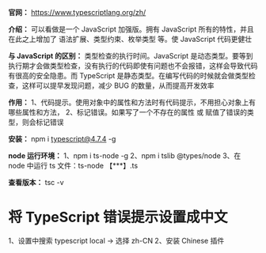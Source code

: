 **官网：** https://www.typescriptlang.org/zh/

**介绍：** 可以看做是一个 JavaScript 加强版。拥有 JavaScript 所有的特性，并且在此之上增加了 语法扩展、类型约束、枚举类型 等。使 JavaScript 代码更健壮 

**与 JavaScript 的区别：**
  类型检查的执行时间。JavaScript 是动态类型。要等到执行期才会做类型检查，没有执行的代码即使有问题也不会报错，这样会导致代码有很高的安全隐患。而 TypeScript 是静态类型。在编写代码的时候就会做类型检查，这样可以提早发现问题，减少 BUG 的数量，从而提高开发效率

**作用：**
  1、代码提示。使用对象中的属性和方法时有代码提示，不用担心对象上有哪些属性和方法，
  2、标记错误。如果写了一个不存在的属性 或 赋值了错误的类型，则会标记错误

**安装：** npm i typescript@4.7.4 -g

**node 运行环境：**
  1、npm i ts-node -g
  2、npm i tslib @types/node
  3、在 node 中运行 ts 文件：ts-node 【***】.ts

**查看版本：** tsc -v

# 将 TypeScript 错误提示设置成中文
  1、设置中搜索 typescript local → 选择 zh-CN
  2、安装 Chinese 插件